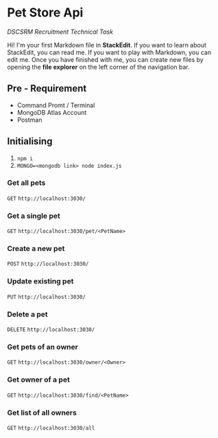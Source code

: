# Pet Store Api

  *DSCSRM Recruitment Technical Task*
  
Hi! I'm your first Markdown file in **StackEdit**. If you want to learn about StackEdit, you can read me. If you want to play with Markdown, you can edit me. Once you have finished with me, you can create new files by opening the **file explorer** on the left corner of the navigation bar.

## Pre - Requirement 

- Command Promt / Terminal
- MongoDB Atlas Account
- Postman

## Initialising

1.  `npm i`
2. `MONGO=<mongodb link> node index.js`

### Get all pets

`GET` `http://localhost:3030/`

### Get a single pet

`GET` `http://localhost:3030/pet/<PetName>`

### Create a new pet

`POST` `http://localhost:3030/`

### Update existing pet

`PUT` `http://localhost:3030/`

### Delete a pet

`DELETE` `http://localhost:3030/`

### Get pets of an owner

`GET` `http://localhost:3030/owner/<Owner>`

### Get owner of a pet

`GET` `http://localhost:3030/find/<PetName>`

### Get list of all owners

`GET` `http://localhost:3030/all`
